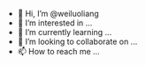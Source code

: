 - 👋 Hi, I’m @weiluoliang
- 👀 I’m interested in ...
- 🌱 I’m currently learning ...
- 💞️ I’m looking to collaborate on ...
- 📫 How to reach me ...

<!---
weiluoliang/weiluoliang is a ✨ special ✨ repository because its `README.md` (this file) appears on your GitHub profile.
You can click the Preview link to take a look at your changes.
--->
